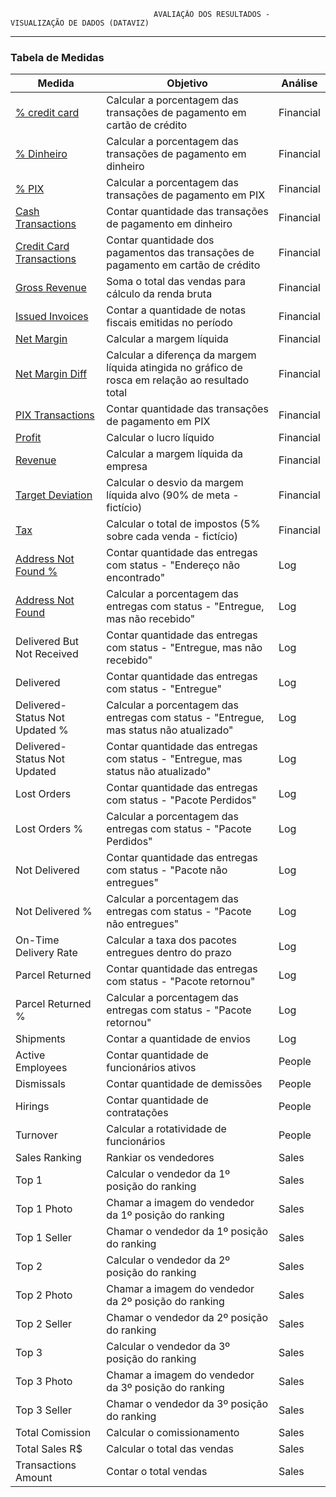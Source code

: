                                     AVALIAÇÃO DOS RESULTADOS - VISUALIZAÇÃO DE DADOS (DATAVIZ)
-----------------------------------------------------------------------    
### Tabela de Medidas

<table>
  <thead>
    <tr>
      <th>Medida</th>
      <th>Objetivo</th>
      <th>Análise</th>
    </tr>
  </thead>
  <tbody>
    <tr>
      <td><a href="https://github.com/WilPassion/ProjetoIntegrador3_FATEC/blob/main/dataviz-dashboards/DAX/%25%20credit%20card.dax">% credit card</a></td>
      <td>Calcular a porcentagem das transações de pagamento em cartão de crédito</td>
      <td>Financial</td>
    </tr>
    <tr>
      <td><a href="https://github.com/WilPassion/ProjetoIntegrador3_FATEC/blob/main/dataviz-dashboards/DAX/%25%20Dinheiro.dax">% Dinheiro</a></td>
      <td>Calcular a porcentagem das transações de pagamento em dinheiro</td>
      <td>Financial</td>
    </tr>
    <tr>
      <td><a href="https://github.com/WilPassion/ProjetoIntegrador3_FATEC/blob/main/dataviz-dashboards/DAX/%25%20PIX.dax">% PIX</a></td>
      <td>Calcular a porcentagem das transações de pagamento em PIX</td>
      <td>Financial</td>
    </tr>
    <tr>
      <td><a href="https://github.com/WilPassion/ProjetoIntegrador3_FATEC/blob/main/dataviz-dashboards/DAX/Cash%20Transactions.dax">Cash Transactions</a></td>
      <td>Contar quantidade das transações de pagamento em dinheiro</td>
      <td>Financial</td>
    </tr>
    <tr>
      <td><a href="https://github.com/WilPassion/ProjetoIntegrador3_FATEC/blob/main/dataviz-dashboards/DAX/Credit%20Card%20Transactions.dax">Credit Card Transactions</a></td>
      <td>Contar quantidade dos pagamentos das transações de pagamento em cartão de crédito</td>
      <td>Financial</td>
    </tr>
    <tr>
      <td><a href="https://github.com/WilPassion/ProjetoIntegrador3_FATEC/blob/main/dataviz-dashboards/DAX/Gross%20Revenue.dax">Gross Revenue</a></td>
      <td>Soma o total das vendas para cálculo da renda bruta</td>
      <td>Financial</td>
    </tr>
    <tr>
      <td><a href="https://github.com/WilPassion/ProjetoIntegrador3_FATEC/blob/main/dataviz-dashboards/DAX/Issued%20Invoices.dax">Issued Invoices</a></td>
      <td>Contar a quantidade de notas fiscais emitidas no período</td>
      <td>Financial</td>
    </tr>
    <tr>
      <td><a href="https://github.com/WilPassion/ProjetoIntegrador3_FATEC/blob/main/dataviz-dashboards/DAX/Net%20Margin.dax">Net Margin</a></td>
      <td>Calcular a margem líquida</td>
      <td>Financial</td>
    </tr>
    <tr>
      <td><a href="https://github.com/WilPassion/ProjetoIntegrador3_FATEC/blob/main/dataviz-dashboards/DAX/Net%20Margin%20Diff.dax">Net Margin Diff</a></td>
      <td>Calcular a diferença da margem líquida atingida no gráfico de rosca em relação ao resultado total</td>
      <td>Financial</td>
    </tr>
    <tr>
      <td><a href="https://github.com/WilPassion/ProjetoIntegrador3_FATEC/blob/main/dataviz-dashboards/DAX/PIX%20Transactions.dax">PIX Transactions</a></td>
      <td>Contar quantidade das transações de pagamento em PIX</td>
      <td>Financial</td>
    </tr>
    <tr>
      <td><a href="https://github.com/WilPassion/ProjetoIntegrador3_FATEC/blob/main/dataviz-dashboards/DAX/Profit.dax">Profit</a></td>
      <td>Calcular o lucro líquido</td>
      <td>Financial</td>
    </tr>
    <tr>
      <td><a href="https://github.com/WilPassion/ProjetoIntegrador3_FATEC/blob/main/dataviz-dashboards/DAX/Revenue.dax">Revenue</a></td>
      <td>Calcular a margem líquida da empresa</td>
      <td>Financial</td>
    </tr>
    <tr>
      <td><a href="https://github.com/WilPassion/ProjetoIntegrador3_FATEC/blob/main/dataviz-dashboards/DAX/Target%20Deviation.dax">Target Deviation</a></td>
      <td>Calcular o desvio da margem líquida alvo (90% de meta - fictício)</td>
      <td>Financial</td>
    </tr>
    <tr>
      <td><a href="https://github.com/WilPassion/ProjetoIntegrador3_FATEC/blob/main/dataviz-dashboards/DAX/Tax.dax">Tax</a></td>
      <td>Calcular o total de impostos (5% sobre cada venda - fictício)</td>
      <td>Financial</td>
    </tr>
    <tr>
      <td><a href="https://github.com/WilPassion/ProjetoIntegrador3_FATEC/blob/main/dataviz-dashboards/DAX/Address%20Not%20Found%20%25.dax">Address Not Found %</a></td>
      <td>Contar quantidade das entregas com status - "Endereço não encontrado"</td>
      <td>Log</td>
    </tr>
    <tr>
      <td><a href="https://github.com/WilPassion/ProjetoIntegrador3_FATEC/blob/main/dataviz-dashboards/DAX/Address%20Not%20Found.dax">Address Not Found</a></td>
      <td>Calcular a porcentagem das entregas com status - "Entregue, mas não recebido"</td>
      <td>Log</td>
    </tr>
    <tr>
      <td>Delivered But Not Received</td>
      <td>Contar quantidade das entregas com status - "Entregue, mas não recebido"</td>
      <td>Log</td>
    </tr>
    <tr>
      <td>Delivered</td>
      <td>Contar quantidade das entregas com status - "Entregue"</td>
      <td>Log</td>
    </tr>
    <tr>
      <td>Delivered-Status Not Updated %</td>
      <td>Calcular a porcentagem das entregas com status - "Entregue, mas status não atualizado"</td>
      <td>Log</td>
    </tr>
    <tr>
      <td>Delivered-Status Not Updated</td>
      <td>Contar quantidade das entregas com status - "Entregue, mas status não atualizado"</td>
      <td>Log</td>
    </tr>
    <tr>
      <td>Lost Orders</td>
      <td>Contar quantidade das entregas com status - "Pacote Perdidos"</td>
      <td>Log</td>
    </tr>
    <tr>
      <td>Lost Orders %</td>
      <td>Calcular a porcentagem das entregas com status - "Pacote Perdidos"</td>
      <td>Log</td>
    </tr>
    <tr>
      <td>Not Delivered</td>
      <td>Contar quantidade das entregas com status - "Pacote não entregues"</td>
      <td>Log</td>
    </tr>
    <tr>
      <td>Not Delivered %</td>
      <td>Calcular a porcentagem das entregas com status - "Pacote não entregues"</td>
      <td>Log</td>
    </tr>
    <tr>
      <td>On-Time Delivery Rate</td>
      <td>Calcular a taxa dos pacotes entregues dentro do prazo</td>
      <td>Log</td>
    </tr>
    <tr>
      <td>Parcel Returned</td>
      <td>Contar quantidade das entregas com status - "Pacote retornou"</td>
      <td>Log</td>
    </tr>
    <tr>
      <td>Parcel Returned %</td>
      <td>Calcular a porcentagem das entregas com status - "Pacote retornou"</td>
      <td>Log</td>
    </tr>
    <tr>
      <td>Shipments</td>
      <td>Contar a quantidade de envios</td>
      <td>Log</td>
    </tr>
    <tr>
      <td>Active Employees</td>
      <td>Contar quantidade de funcionários ativos</td>
      <td>People</td>
    </tr>
    <tr>
      <td>Dismissals</td>
      <td>Contar quantidade de demissões</td>
      <td>People</td>
    </tr>
    <tr>
      <td>Hirings</td>
      <td>Contar quantidade de contratações</td>
      <td>People</td>
    </tr>
    <tr>
      <td>Turnover</td>
      <td>Calcular a rotatividade de funcionários</td>
      <td>People</td>
    </tr>
    <tr>
      <td>Sales Ranking</td>
      <td>Rankiar os vendedores</td>
      <td>Sales</td>
    </tr>
    <tr>
      <td>Top 1</td>
      <td>Calcular o vendedor da 1º posição do ranking</td>
      <td>Sales</td>
    </tr>
    <tr>
      <td>Top 1 Photo</td>
      <td>Chamar a imagem do vendedor da 1º posição do ranking</td>
      <td>Sales</td>
    </tr>
    <tr>
      <td>Top 1 Seller</td>
      <td>Chamar o vendedor da 1º posição do ranking</td>
      <td>Sales</td>
    </tr>
    <tr>
      <td>Top 2</td>
      <td>Calcular o vendedor da 2º posição do ranking</td>
      <td>Sales</td>
    </tr>
    <tr>
      <td>Top 2 Photo</td>
      <td>Chamar a imagem do vendedor da 2º posição do ranking</td>
      <td>Sales</td>
    </tr>
    <tr>
      <td>Top 2 Seller</td>
      <td>Chamar o vendedor da 2º posição do ranking</td>
      <td>Sales</td>
    </tr>
    <tr>
      <td>Top 3</td>
      <td>Calcular o vendedor da 3º posição do ranking</td>
      <td>Sales</td>
    </tr>
    <tr>
      <td>Top 3 Photo</td>
      <td>Chamar a imagem do vendedor da 3º posição do ranking</td>
      <td>Sales</td>
    </tr>
    <tr>
      <td>Top 3 Seller</td>
      <td>Chamar o vendedor da 3º posição do ranking</td>
      <td>Sales</td>
    </tr>
    <tr>
      <td>Total Comission</td>
      <td>Calcular o comissionamento
      <td>Sales</td>
    </tr>
    <tr>
      <td>Total Sales R$</td>
      <td>Calcular o total das vendas</td>
      <td>Sales</td>      
    </tr>
        <tr>
      <td>Transactions Amount</td>
      <td>Contar o total vendas</td>
      <td>Sales</td>
    </tr>
  </tbody>
</table>
         
